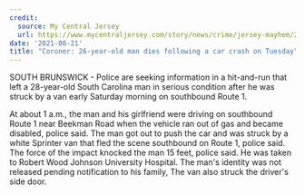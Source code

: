 ```yaml
---
credit:
  source: My Central Jersey
  url: https://www.mycentraljersey.com/story/news/crime/jersey-mayhem/2021/08/21/south-brunswick-police-seek-information-hit-and-run-route-1/8229117002/
date: '2021-08-21'
title: "Coroner: 26-year-old man dies following a car crash on Tuesday"
---
```

SOUTH BRUNSWICK - Police are seeking information in a hit-and-run that left a 28-year-old South Carolina man in serious condition after he was struck by a van early Saturday morning on southbound Route 1.

At about 1 a.m., the man and his girlfriend were driving on southbound Route 1 near Beekman Road when the vehicle ran out of gas and became disabled, police said. The man got out to push the car and was struck by a white Sprinter van that fled the scene southbound on Route 1, police said. The force of the impact knocked the man 15 feet, police said. He was taken to Robert Wood Johnson University Hospital. The man's identity was not released pending notification to his family, The van also struck the driver's side door.
